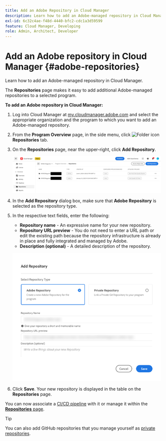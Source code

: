 ```yaml
---
title: Add an Adobe Repository in Cloud Manager
description: Learn how to add an Adobe-managed repository in Cloud Manager.
exl-id: 6c32c4ae-f48d-4440-bfc2-cdc1a3d59599
feature: Cloud Manager, Developing
role: Admin, Architect, Developer
---
```

# Add an Adobe repository in Cloud Manager {#adobe-repositories}

Learn how to add an Adobe-managed repository in Cloud Manager.

The **Repositories** page makes it easy to add additional Adobe-managed repositories to a selected program.

**To add an Adobe repository in Cloud Manager:**

1. Log into Cloud Manager at [my.cloudmanager.adobe.com](https://my.cloudmanager.adobe.com/) and select the appropriate organization and the program to which you want to add an Adobe-managed repository.

1. From the **Program Overview** page, in the side menu, click ![Folder icon](https://spectrum.adobe.com/static/icons/workflow_18/Smock_Folder_18_N.svg) **Repositories** tab.

1. On the **Repositories** page, near the upper-right, click **Add Repository**.

   ![Add repository button](assets/add-repository.png)
  
1. In the **Add Repository** dialog box, make sure that **Adobe Repository** is selected as the repository type.

1. In the respective text fields, enter the following:

   * **Repository name** - An expressive name for your new repository.
   * **Repository URL preview** - You do not need to enter a URL path or edit the existing path because the repository infrastructure is already in place and fully integrated and managed by Adobe.
   * **Description (optional)** - A detailed description of the repository.

   ![Add Repository dialog box](assets/add-adobe-repository.png)

1. Click **Save**.
   Your new repository is displayed in the table on the **Repositories** page. 

You can now associate a [CI/CD pipeline](/help/implementing/cloud-manager/configuring-pipelines/introduction-ci-cd-pipelines.md) with it or manage it within the [**Repositories** page](managing-repositories.md).

>[!TIP]
>
>You can also add GitHub repositories that you manage yourself as [private repositories](private-repositories.md).
